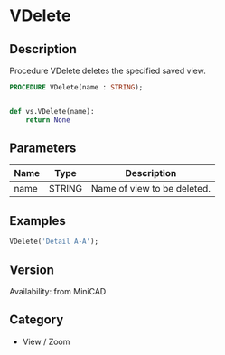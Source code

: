 # VDelete

## Description
Procedure VDelete deletes the specified saved view.

```pascal
PROCEDURE VDelete(name : STRING);
```

```python

def vs.VDelete(name):
    return None
```

## Parameters
|Name|Type|Description|
|---|---|---|
|name|STRING|Name of view to be deleted.|

## Examples
```pascal
VDelete('Detail A-A');


```

## Version
Availability: from MiniCAD
## Category
* View / Zoom

